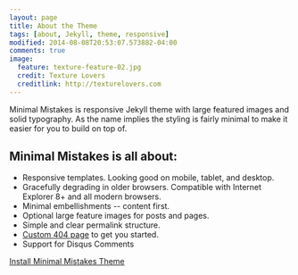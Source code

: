```yaml
---
layout: page
title: About the Theme
tags: [about, Jekyll, theme, responsive]
modified: 2014-08-08T20:53:07.573882-04:00
comments: true
image:
  feature: texture-feature-02.jpg
  credit: Texture Lovers
  creditlink: http://texturelovers.com
---
```


Minimal Mistakes is responsive Jekyll theme with large featured images and solid typography. As the name implies the styling is fairly minimal to make it easier for you to build on top of.

## Minimal Mistakes is all about:

* Responsive templates. Looking good on mobile, tablet, and desktop.
* Gracefully degrading in older browsers. Compatible with Internet Explorer 8+ and all modern browsers. 
* Minimal embellishments -- content first.
* Optional large feature images for posts and pages.
* Simple and clear permalink structure.
* [Custom 404 page](http://mmistakes.github.io/minimal-mistakes/404.html) to get you started.
* Support for Disqus Comments

<a markdown="0" href="{{ site.url }}/theme-setup" class="btn">Install Minimal Mistakes Theme</a>
